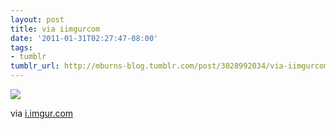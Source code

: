 ```yaml
---
layout: post
title: via iimgurcom
date: '2011-01-31T02:27:47-08:00'
tags:
- tumblr
tumblr_url: http://mburns-blog.tumblr.com/post/3028992034/via-iimgurcom
---
```

<img src="http://68.media.tumblr.com/tumblr_lfvuebPO5T1qzt3z9o1_1280.jpg"/>

via <a href="http://i.imgur.com/IvFuF.jpg">i.imgur.com</a> 

